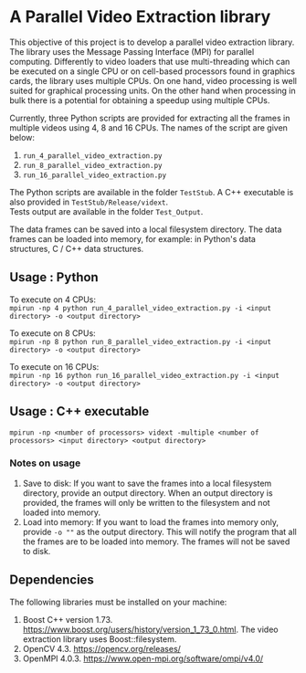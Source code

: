 # A Parallel Video Extraction library

This objective of this project is to develop a parallel video extraction library. The library uses the Message Passing Interface (MPI) for parallel computing. Differently to video loaders that use multi-threading which can be executed on a single CPU or on cell-based processors found in graphics cards, the library uses multiple CPUs. On one hand, video processing is well suited for graphical processing units. On the other hand when processing in bulk there is a potential for obtaining a speedup using multiple CPUs.

Currently, three Python scripts are provided for extracting all the frames in multiple videos using 4, 8 and 16 CPUs.  The names of the script are given below:   
1. `run_4_parallel_video_extraction.py`
2. `run_8_parallel_video_extraction.py`
3. `run_16_parallel_video_extraction.py`

The Python scripts are available in the folder `TestStub`.  A C++ executable is also provided in `TestStub/Release/vidext`.   
Tests output are available in the folder `Test_Output`.  

The data frames can be saved into a local filesystem directory.  The data frames can be loaded into memory, for example: in Python's data structures, C / C++ data structures.  

## Usage : Python
To execute on 4 CPUs:  
`mpirun -np 4 python run_4_parallel_video_extraction.py -i <input directory> -o <output directory>`

To execute on 8 CPUs:  
`mpirun -np 8 python run_8_parallel_video_extraction.py -i <input directory> -o <output directory>`
  
To execute on 16 CPUs:  
`mpirun -np 16 python run_16_parallel_video_extraction.py -i <input directory> -o <output directory>`  

## Usage : C++ executable
`mpirun -np <number of processors> vidext -multiple <number of processors> <input directory> <output directory>`  
  
### Notes on usage
1. Save to disk: If you want to save the frames into a local filesystem directory, provide an output directory.  When an output directory is provided, the frames will only be written to the filesystem and not loaded into memory.  
2. Load into memory: If you want to load the frames into memory only, provide `-o ""` as the output directory. This will notify the program that all the frames are to be loaded into memory. The frames will not be saved to disk.  

## Dependencies
The following libraries must be installed on your machine:  
1. Boost C++ version 1.73.  https://www.boost.org/users/history/version_1_73_0.html. The video extraction library uses Boost::filesystem.
2. OpenCV 4.3. https://opencv.org/releases/ 
3. OpenMPI 4.0.3. https://www.open-mpi.org/software/ompi/v4.0/ 
